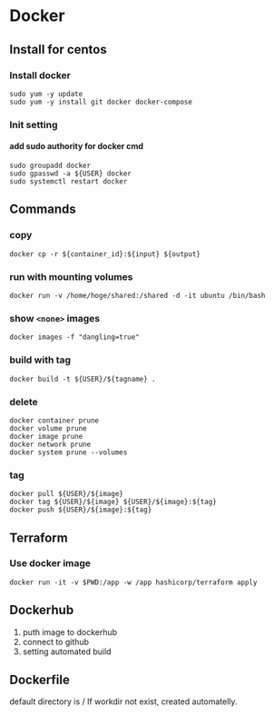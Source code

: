 # Docker
## Install for centos
### Install docker
```
sudo yum -y update
sudo yum -y install git docker docker-compose
```

### Init setting
#### add sudo authority for docker cmd
```
sudo groupadd docker
sudo gpasswd -a ${USER} docker
sudo systemctl restart docker
```

## Commands
### copy
```
docker cp -r ${container_id}:${input} ${output}
```

### run with mounting volumes
```
docker run -v /home/hoge/shared:/shared -d -it ubuntu /bin/bash
```

### show `<none>` images
```
docker images -f "dangling=true"
```

### build with tag
```
docker build -t ${USER}/${tagname} .
```

### delete
```
docker container prune
docker volume prune
docker image prune
docker network prune
docker system prune --volumes
```

### tag
```
docker pull ${USER}/${image}
docker tag ${USER}/${image} ${USER}/${image}:${tag}
docker push ${USER}/${image}:${tag}
```

## Terraform
### Use docker image
```
docker run -it -v $PWD:/app -w /app hashicorp/terraform apply
```

## Dockerhub
1. puth image to dockerhub
2. connect to github
3. setting automated build

## Dockerfile
default directory is /
If workdir not exist, created automatelly.